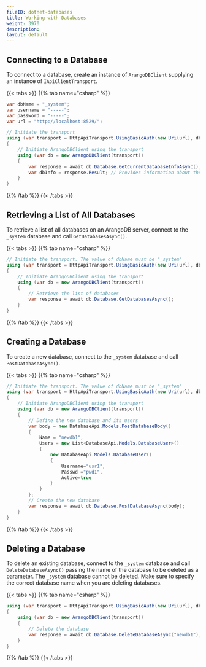 ```yaml
---
fileID: dotnet-databases
title: Working with Databases
weight: 3970
description: 
layout: default
---
```

## Connecting to a Database

To connect to a database, create an instance of `ArangoDBClient` supplying an
instance of `IApiClientTransport`.

{{< tabs >}}
{{% tab name="csharp" %}}
```csharp
var dbName = "_system";
var username = "-----";
var password = "-----";
var url = "http://localhost:8529/";

// Initiate the transport
using (var transport = HttpApiTransport.UsingBasicAuth(new Uri(url), dbName, username, password))
{
    // Initiate ArangoDBClient using the transport
    using (var db = new ArangoDBClient(transport))
    {
        var response = await db.Database.GetCurrentDatabaseInfoAsync();
        var dbInfo = response.Result; // Provides information about the current database
    }
}
```
{{% /tab %}}
{{< /tabs >}}

## Retrieving a List of All Databases

To retrieve a list of all databases on an ArangoDB server, connect to the
`_system` database and call `GetDatabasesAsync()`.

{{< tabs >}}
{{% tab name="csharp" %}}
```csharp
// Initiate the transport. The value of dbName must be "_system"
using (var transport = HttpApiTransport.UsingBasicAuth(new Uri(url), dbName, username, password))
{
    // Initiate ArangoDBClient using the transport
    using (var db = new ArangoDBClient(transport))
    {
        // Retrieve the list of databases
        var response = await db.Database.GetDatabasesAsync();
    }
}
```
{{% /tab %}}
{{< /tabs >}}

## Creating a Database

To create a new database, connect to the `_system` database and call
`PostDatabaseAsync()`.

{{< tabs >}}
{{% tab name="csharp" %}}
```csharp
// Initiate the transport. The value of dbName must be "_system"
using (var transport = HttpApiTransport.UsingBasicAuth(new Uri(url), dbName, username, password))
{
    // Initiate ArangoDBClient using the transport
    using (var db = new ArangoDBClient(transport))
    {
        // Define the new database and its users
        var body = new DatabaseApi.Models.PostDatabaseBody()
        {
            Name = "newdb1",
            Users = new List<DatabaseApi.Models.DatabaseUser>()
            {
                new DatabaseApi.Models.DatabaseUser()
                {
                    Username="usr1",
                    Passwd ="pwd1",
                    Active=true
                }
            }
        };
        // Create the new database
        var response = await db.Database.PostDatabaseAsync(body);
    }
}
```
{{% /tab %}}
{{< /tabs >}}

## Deleting a Database

To delete an existing database, connect to the `_system` database and call
`DeleteDatabaseAsync()` passing the name of the database to be deleted as a
parameter. The `_system` database cannot be deleted. Make sure to specify
the correct database name when you are deleting databases.

{{< tabs >}}
{{% tab name="csharp" %}}
```csharp
using (var transport = HttpApiTransport.UsingBasicAuth(new Uri(url), dbName, username, password))
{
    using (var db = new ArangoDBClient(transport))
    {
        // Delete the database
        var response = await db.Database.DeleteDatabaseAsync("newdb1");
    }
}
```
{{% /tab %}}
{{< /tabs >}}
